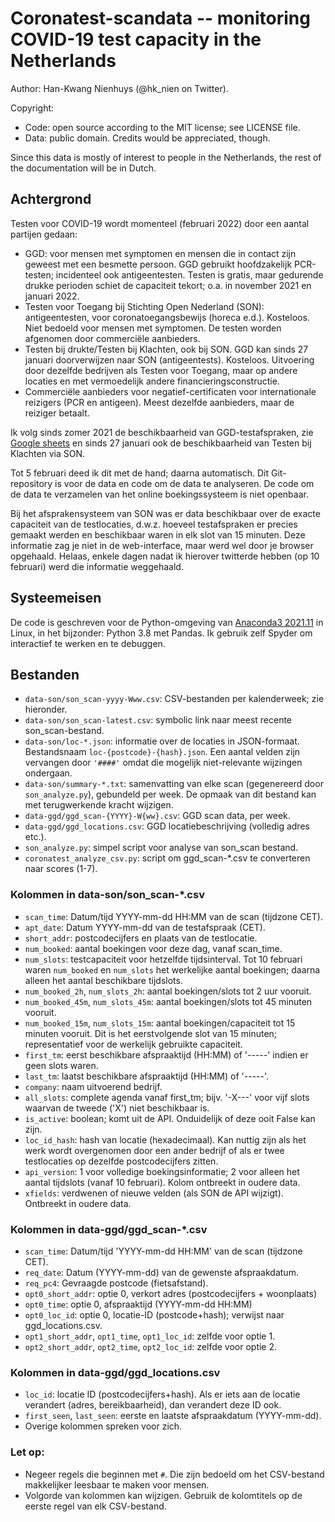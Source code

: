 Coronatest-scandata -- monitoring COVID-19 test capacity in the Netherlands
===========================================================================

Author: Han-Kwang Nienhuys (@hk_nien on Twitter).

Copyright:

* Code: open source according to the MIT license; see LICENSE file.
* Data: public domain. Credits would be appreciated, though.

Since this data is mostly of interest to people in the Netherlands,
the rest of the documentation will be in Dutch.

Achtergrond
-----------
Testen voor COVID-19 wordt momenteel (februari 2022) door een aantal partijen
gedaan:

- GGD: voor mensen met symptomen en mensen die in contact zijn geweest met
  een besmette persoon. GGD gebruikt hoofdzakelijk PCR-testen; incidenteel ook
  antigeentesten. Testen is gratis, maar gedurende drukke perioden schiet de
  capaciteit tekort; o.a. in november 2021 en januari 2022.
- Testen voor Toegang bij Stichting Open Nederland (SON): antigeentesten, voor
  coronatoegangsbewijs (horeca e.d.). Kosteloos. Niet bedoeld voor mensen met
  symptomen. De testen worden afgenomen door commerciële aanbieders.
- Testen bij drukte/Testen bij Klachten, ook bij SON. GGD kan sinds 27
  januari doorverwijzen naar SON (antigeentests). Kosteloos. Uitvoering door
  dezelfde bedrijven als Testen voor Toegang, maar op andere locaties en met
  vermoedelijk andere financieringsconstructie.
- Commerciële aanbieders voor negatief-certificaten voor internationale
  reizigers (PCR en antigeen). Meest dezelfde aanbieders, maar de reiziger
  betaalt.

Ik volg sinds zomer 2021 de beschikbaarheid van GGD-testafspraken, zie
[Google sheets](https://docs.google.com/spreadsheets/d/1tUJHU7qbeDf71HaQ3vDfdWGr3q56DXYSfiZ18PuEqZ4/edit?usp=sharing)
en sinds 27 januari ook de beschikbaarheid van Testen bij Klachten via
SON.

Tot 5 februari deed ik dit met de hand; daarna automatisch. Dit
Git-repository is voor de data en code om de data te analyseren. De
code om de data te verzamelen van het online boekingssysteem is niet
openbaar.

Bij het afsprakensysteem van SON was er data beschikbaar over de exacte
capaciteit van de testlocaties, d.w.z. hoeveel testafspraken er precies gemaakt
werden en beschikbaar waren in elk slot van 15 minuten. Deze informatie zag je
niet in de web-interface, maar werd wel door je browser opgehaald. Helaas,
enkele dagen nadat ik hierover twitterde hebben (op 10 februari) werd die
informatie weggehaald.


Systeemeisen
------------
De code is geschreven voor de Python-omgeving van [Anaconda3
2021.11](https://repo.anaconda.com/archive/) in Linux, in het
bijzonder: Python 3.8 met Pandas. Ik gebruik zelf Spyder
om interactief te werken en te debuggen.

Bestanden
---------
- `data-son/son_scan-yyyy-Www.csv`: CSV-bestanden per kalenderweek; zie
  hieronder.
- `data-son/son_scan-latest.csv`: symbolic link naar meest recente
  son_scan-bestand.
- `data-son/loc-*.json`: informatie over de locaties in JSON-formaat.
  Bestandsnaam `loc-{postcode}-{hash}.json`. Een aantal velden zijn
  vervangen door `'####'` omdat die mogelijk niet-relevante wijzingen
  ondergaan.
- `data-son/summary-*.txt`: samenvatting van elke scan (gegenereerd door
  `son_analyze.py`), gebundeld per week. De opmaak van dit bestand kan
  met terugwerkende kracht wijzigen.
- `data-ggd/ggd_scan-{YYYY}-W{ww}.csv`: GGD scan data, per week.
- `data-ggd/ggd_locations.csv`: GGD locatiebeschrijving (volledig adres
  etc.).
- `son_analyze.py`: simpel script voor analyse van son_scan bestand.
- `coronatest_analyze_csv.py`: script om ggd_scan-*.csv te converteren
  naar scores (1-7).

### Kolommen in data-son/son_scan-*.csv

- `scan_time`: Datum/tijd YYYY-mm-dd HH:MM van de scan (tijdzone CET).
- `apt_date`: Datum YYYY-mm-dd van de testafspraak (CET).
- `short_addr`: postcodecijfers en plaats van de testlocatie.
- `num_booked`: aantal boekingen voor deze dag, vanaf scan_time.
- `num_slots`: testcapaciteit voor hetzelfde tijdsinterval.
   Tot 10 februari waren `num_booked` en `num_slots` het werkelijke
   aantal boekingen; daarna alleen het aantal beschikbare tijdslots.
- `num_booked_2h`, `num_slots_2h`: aantal boekingen/slots tot 2 uur vooruit.
- `num_booked_45m`, `num_slots_45m`: aantal boekingen/slots tot 45 minuten vooruit.
- `num_booked_15m`, `num_slots_15m`: aantal boekingen/capaciteit tot
  15 minuten vooruit. Dit is het eerstvolgende slot van 15 minuten;
  representatief voor de werkelijk gebruikte capaciteit.
- `first_tm`: eerst beschikbare afspraaktijd (HH:MM) of '-----' indien
   er geen slots waren.
- `last_tm`: laatst beschikbare afspraaktijd (HH:MM) of '-----'.
- `company`: naam uitvoerend bedrijf.
- `all_slots`: complete agenda vanaf first_tm; bijv. '-X---' voor vijf
  slots waarvan de tweede ('X') niet beschikbaar is.
- `is_active`: boolean; komt uit de API. Onduidelijk of deze ooit False
  kan zijn.
- `loc_id_hash`: hash van locatie (hexadecimaal). Kan nuttig zijn als
  het werk wordt overgenomen door een ander bedrijf of als er twee
  testlocaties op dezelfde postcodecijfers zitten.
- `api_version`: 1 voor volledige boekingsinformatie; 2 voor alleen het
  aantal tijdslots (vanaf 10 februari). Kolom ontbreekt in oudere data.
- `xfields`: verdwenen of nieuwe velden (als SON de API wijzigt).
  Ontbreekt in oudere data.

### Kolommen in data-ggd/ggd_scan-*.csv

- `scan_time`: Datum/tijd 'YYYY-mm-dd HH:MM' van de scan (tijdzone CET).
- `req_date`: Datum (YYYY-mm-dd) van de gewenste afspraakdatum.
- `req_pc4`: Gevraagde postcode (fietsafstand).
- `opt0_short_addr`: optie 0, verkort adres (postcodecijfers + woonplaats)
- `opt0_time`: optie 0, afspraaktijd (YYYY-mm-dd HH:MM)
- `opt0_loc_id`: optie 0, locatie-ID (postcode+hash); verwijst naar
   ggd_locations.csv.
- `opt1_short_addr`, `opt1_time`, `opt1_loc_id`: zelfde voor optie 1.
- `opt2_short_addr`, `opt2_time`, `opt2_loc_id`: zelfde voor optie 2.

### Kolommen in data-ggd/ggd_locations.csv

- `loc_id`: locatie ID (postcodecijfers+hash). Als er iets aan de locatie verandert
  (adres, bereikbaarheid), dan verandert deze ID ook.
- `first_seen`, `last_seen`: eerste en laatste afspraakdatum (YYYY-mm-dd).
- Overige kolommen spreken voor zich.

### Let op:

- Negeer regels die beginnen met `#`. Die zijn bedoeld om het
  CSV-bestand makkelijker leesbaar te maken voor mensen.
- Volgorde van kolommen kan wijzigen. Gebruik de kolomtitels op de
  eerste regel van elk CSV-bestand.

